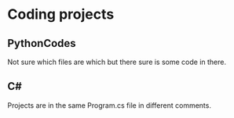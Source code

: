 # Coding projects
## PythonCodes
Not sure which files are which but there sure is some code in there.
## C#
Projects are in the same Program.cs file in different comments.

